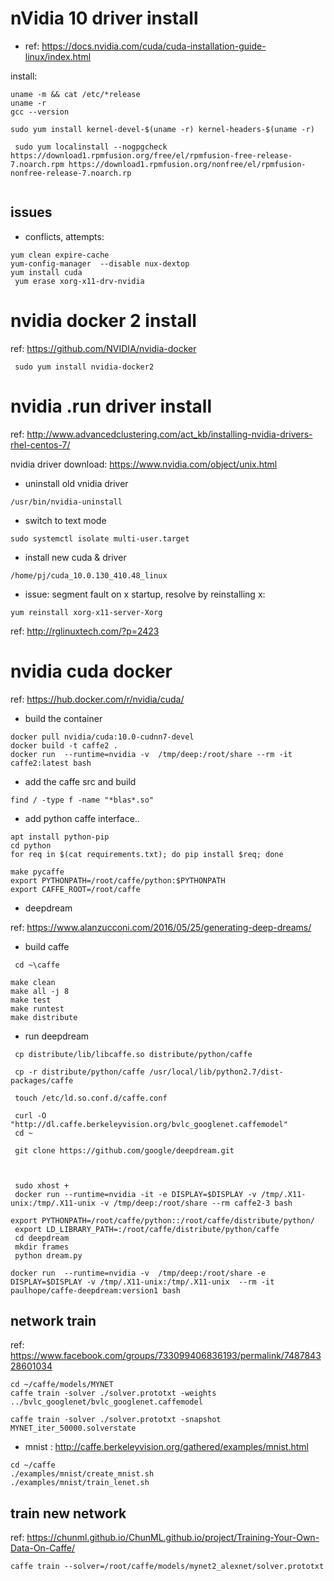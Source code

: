 # nVidia 10 driver install

 - ref: https://docs.nvidia.com/cuda/cuda-installation-guide-linux/index.html
 
 install:
 ```
 uname -m && cat /etc/*release
 uname -r
 gcc --version

 sudo yum install kernel-devel-$(uname -r) kernel-headers-$(uname -r)
 
  sudo yum localinstall --nogpgcheck https://download1.rpmfusion.org/free/el/rpmfusion-free-release-7.noarch.rpm https://download1.rpmfusion.org/nonfree/el/rpmfusion-nonfree-release-7.noarch.rp
  
 
 ```
 
 ## issues
- conflicts,  attempts:
 ``` 
 yum clean expire-cache
 yum-config-manager  --disable nux-dextop 
 yum install cuda
  yum erase xorg-x11-drv-nvidia
 
 ```
 
 # nvidia docker 2 install
 
 ref: https://github.com/NVIDIA/nvidia-docker
 
 ```
  sudo yum install nvidia-docker2
 ```
 
 # nvidia .run driver install
 
 ref: http://www.advancedclustering.com/act_kb/installing-nvidia-drivers-rhel-centos-7/
 
 nvidia driver download:
 https://www.nvidia.com/object/unix.html
 
 - uninstall old vnidia driver
 ```
 /usr/bin/nvidia-uninstall
 ```
 - switch to text mode
```
sudo systemctl isolate multi-user.target 
 ```
 - install new cuda & driver
 ```
 /home/pj/cuda_10.0.130_410.48_linux
 ```
 - issue: segment fault on x startup, resolve by reinstalling x:
 ```
 yum reinstall xorg-x11-server-Xorg
 ```
 ref: http://rglinuxtech.com/?p=2423
 
 # nvidia cuda docker
 
 ref: https://hub.docker.com/r/nvidia/cuda/
 
 - build the container
 ```
 docker pull nvidia/cuda:10.0-cudnn7-devel
 docker build -t caffe2 .
 docker run  --runtime=nvidia -v  /tmp/deep:/root/share --rm -it  caffe2:latest bash
 ```
 - add the caffe src and build
```
find / -type f -name "*blas*.so"
```
 - add python caffe interface..
 ```
 apt install python-pip
 cd python
 for req in $(cat requirements.txt); do pip install $req; done
 
 make pycaffe
 export PYTHONPATH=/root/caffe/python:$PYTHONPATH
 export CAFFE_ROOT=/root/caffe

 ```
 - deepdream 
 
 ref: https://www.alanzucconi.com/2016/05/25/generating-deep-dreams/
 
 
  - build caffe
 ```
  cd ~\caffe

 make clean
 make all -j 8
 make test
 make runtest
 make distribute

```
- run deepdream
```
 cp distribute/lib/libcaffe.so distribute/python/caffe

 cp -r distribute/python/caffe /usr/local/lib/python2.7/dist-packages/caffe

 touch /etc/ld.so.conf.d/caffe.conf

 curl -O "http://dl.caffe.berkeleyvision.org/bvlc_googlenet.caffemodel"
 cd ~
 
 git clone https://github.com/google/deepdream.git

 
 
 sudo xhost +
 docker run --runtime=nvidia -it -e DISPLAY=$DISPLAY -v /tmp/.X11-unix:/tmp/.X11-unix -v /tmp/deep:/root/share --rm caffe2-3 bash

export PYTHONPATH=/root/caffe/python::/root/caffe/distribute/python/
 export LD_LIBRARY_PATH=:/root/caffe/distribute/python/caffe
 cd deepdream
 mkdir frames
 python dream.py

 ```

```
docker run  --runtime=nvidia -v  /tmp/deep:/root/share -e DISPLAY=$DISPLAY -v /tmp/.X11-unix:/tmp/.X11-unix  --rm -it  paulhope/caffe-deepdream:version1 bash

```

## network train

ref: https://www.facebook.com/groups/733099406836193/permalink/748784328601034


```
cd ~/caffe/models/MYNET
caffe train -solver ./solver.prototxt -weights ../bvlc_googlenet/bvlc_googlenet.caffemodel

caffe train -solver ./solver.prototxt -snapshot MYNET_iter_50000.solverstate

```

- mnist : http://caffe.berkeleyvision.org/gathered/examples/mnist.html

 ```
 cd ~/caffe
 ./examples/mnist/create_mnist.sh 
 ./examples/mnist/train_lenet.sh
 ```
 
 ## train new network
 
 ref: https://chunml.github.io/ChunML.github.io/project/Training-Your-Own-Data-On-Caffe/
 
 ```
 caffe train --solver=/root/caffe/models/mynet2_alexnet/solver.prototxt

 ```
